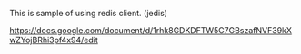 This is sample of using redis client. (jedis)


https://docs.google.com/document/d/1rhk8GDKDFTW5C7GBszafNVF39kXwZYojBRhi3pf4x94/edit